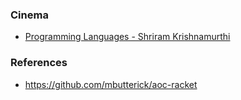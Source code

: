 ### Cinema 

- [Programming Languages - Shriram Krishnamurthi](https://www.youtube.com/playlist?list=PLbjZkI1beTSM2AlyXH3KudhmNs9Xn3Z1b)

### References

- https://github.com/mbutterick/aoc-racket
